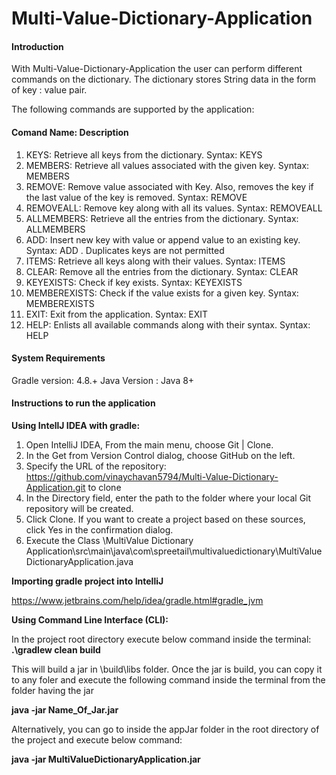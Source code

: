 # Multi-Value-Dictionary-Application

#### Introduction

With Multi-Value-Dictionary-Application the user can perform different commands on the dictionary. The dictionary stores String data in the form of key : value pair.  

The following commands are supported by the application:

#### Comand Name: Description
1. KEYS: Retrieve all keys from the dictionary. Syntax: KEYS
2. MEMBERS: Retrieve all values associated with the given key. Syntax: MEMBERS <key>
3. REMOVE: Remove value associated with Key. Also, removes the key if the last value of the key is removed. Syntax: REMOVE <key> <value>
4. REMOVEALL: Remove key along with all its values. Syntax: REMOVEALL <key>
5. ALLMEMBERS: Retrieve all the entries from the dictionary. Syntax: ALLMEMBERS
6. ADD: Insert new key with value or append value to an existing key. Syntax: ADD <key> <value>. Duplicates keys are not permitted
7. ITEMS: Retrieve all keys along with their values. Syntax: ITEMS
8. CLEAR: Remove all the entries from the dictionary. Syntax: CLEAR
9. KEYEXISTS: Check if key exists. Syntax: KEYEXISTS <key>
10. MEMBEREXISTS: Check if the value exists for a given key. Syntax: MEMBEREXISTS <key> <value>
11. EXIT: Exit from the application. Syntax: EXIT
12. HELP: Enlists all available commands along with their syntax. Syntax: HELP

#### System Requirements

Gradle version: 4.8.+
Java Version : Java 8+


#### Instructions to run the application

**Using IntellJ IDEA with gradle:**
1. Open IntelliJ IDEA, From the main menu, choose Git | Clone. 
2. In the Get from Version Control dialog, choose GitHub on the left.
3. Specify the URL of the repository: https://github.com/vinaychavan5794/Multi-Value-Dictionary-Application.git to clone
4. In the Directory field, enter the path to the folder where your local Git repository will be created.
5. Click Clone. If you want to create a project based on these sources, click Yes in the confirmation dialog.
6.  Execute the Class \MultiValue Dictionary Application\src\main\java\com\spreetail\multivaluedictionary\MultiValueDictionaryApplication.java

**Importing gradle project into IntelliJ**

https://www.jetbrains.com/help/idea/gradle.html#gradle_jvm

**Using Command Line Interface (CLI):**

In the project root directory execute below command inside the terminal:
**.\gradlew clean build**

This will build a jar in \build\libs folder. Once the jar is build, you can copy it to any foler
and execute the following command inside the terminal from the folder having the jar

**java -jar Name_Of_Jar.jar**

Alternatively, you can go to inside the appJar folder in the root directory of the project and execute below command:

**java -jar MultiValueDictionaryApplication.jar**